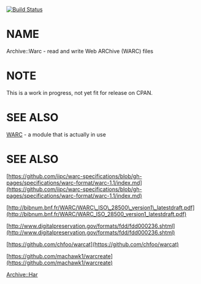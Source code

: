 
[![Build Status](https://travis-ci.org/Corion/Archive-WARC.svg?branch=master)](https://github.com/Corion/Archive-WARC)

# NAME

Archive::Warc - read and write Web ARChive (WARC) files

# NOTE

This is a work in progress, not yet fit for release on CPAN.

# SEE ALSO

[WARC](https://metacpan.org/pod/WARC) - a module that is actually in use

# SEE ALSO

[https://github.com/iipc/warc-specifications/blob/gh-pages/specifications/warc-format/warc-1.1/index.md](https://github.com/iipc/warc-specifications/blob/gh-pages/specifications/warc-format/warc-1.1/index.md)

[http://bibnum.bnf.fr/WARC/WARC\_ISO\_28500\_version1\_latestdraft.pdf](http://bibnum.bnf.fr/WARC/WARC_ISO_28500_version1_latestdraft.pdf)

[http://www.digitalpreservation.gov/formats/fdd/fdd000236.shtml](http://www.digitalpreservation.gov/formats/fdd/fdd000236.shtml)

[https://github.com/chfoo/warcat](https://github.com/chfoo/warcat)

[https://github.com/machawk1/warcreate](https://github.com/machawk1/warcreate)

[Archive::Har](https://metacpan.org/pod/Archive::Har)
